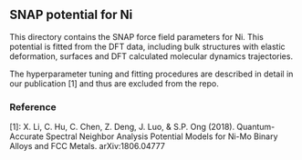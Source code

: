 ## SNAP potential for Ni

This directory contains the SNAP force field parameters for Ni. This potential is fitted from the DFT data, including bulk structures with elastic deformation, surfaces and DFT calculated molecular dynamics trajectories. 

The hyperparameter tuning and fitting procedures are described in detail in our publication [1] and thus are excluded from the repo. 


### Reference 
[1]: X. Li, C. Hu, C. Chen, Z. Deng, J. Luo, & S.P. Ong (2018). Quantum-Accurate Spectral Neighbor Analysis Potential Models for Ni-Mo Binary Alloys and FCC Metals. arXiv:1806.04777

